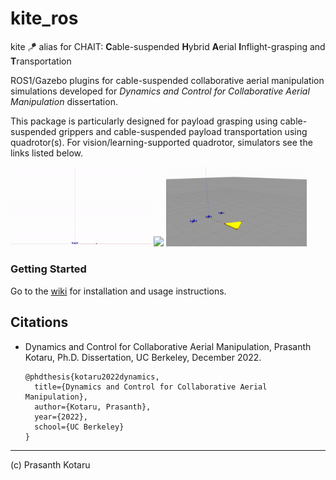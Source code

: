 # kite_ros

kite :kite:  alias for CHAIT: **C**able-suspended **H**ybrid **A**erial **I**nflight-grasping and **T**ransportation

ROS1/Gazebo plugins for cable-suspended collaborative aerial manipulation simulations developed for *Dynamics and
Control for Collaborative Aerial Manipulation* dissertation.

This package is particularly designed for payload grasping using cable-suspended grippers and cable-suspended payload
transportation using quadrotor(s).
For vision/learning-supported quadrotor, simulators see the links listed below.

<p float="left">
  <img src=".media/oneQuadInflight.gif" width="225" /> 
  <img src=".media/twoQuadHouse.gif" width="225" />
  <img src=".media/threeQuadGrasp.gif" width="225" />
</p>

### Getting Started

Go to the [wiki](.docs/home.md) for installation and usage instructions.


## Citations

- Dynamics and Control for Collaborative Aerial Manipulation, Prasanth Kotaru, Ph.D. Dissertation, UC Berkeley, December 2022.
  
  ```
  @phdthesis{kotaru2022dynamics,
    title={Dynamics and Control for Collaborative Aerial Manipulation},
    author={Kotaru, Prasanth},
    year={2022},
    school={UC Berkeley}
  }
  ```

---
(c) Prasanth Kotaru
